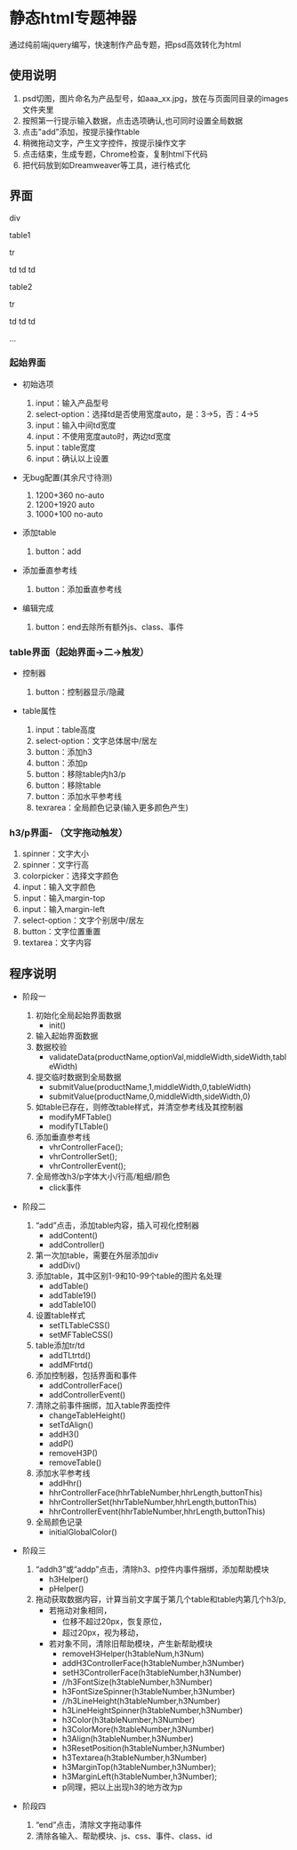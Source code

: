 # 静态html专题神器
通过纯前端jquery编写，快速制作产品专题，把psd高效转化为html

## 使用说明
1. psd切图，图片命名为产品型号，如aaa_xx.jpg，放在与页面同目录的images文件夹里
2. 按照第一行提示输入数据，点击选项确认,也可同时设置全局数据
3. 点击"add"添加，按提示操作table
4. 稍微拖动文字，产生文字控件，按提示操作文字
5. 点击结束，生成专题，Chrome检查，复制html下代码
6. 把代码放到如Dreamweaver等工具，进行格式化

## 界面

div

table1

tr

td td td


table2

tr

td td td

...

### 起始界面
* 初始选项
    1. input：输入产品型号
    2. select-option：选择td是否使用宽度auto，是：3->5，否：4->5
    3. input：输入中间td宽度
    4. input：不使用宽度auto时，两边td宽度
    5. input：table宽度
    6. input：确认以上设置

* 无bug配置(其余尺寸待测)
    1. 1200+360 no-auto
    2. 1200+1920 auto
    3. 1000+100 no-auto

* 添加table
    1. button：add

* 添加垂直参考线
    1. button：添加垂直参考线

* 编辑完成
    1. button：end去除所有额外js、class、事件

### table界面（起始界面->二->触发）
* 控制器
	1. button：控制器显示/隐藏

* table属性
	1. input：table高度
	2. select-option：文字总体居中/居左
	3. button：添加h3
	4. button：添加p
	5. button：移除table内h3/p
	6. button：移除table
	7. button：添加水平参考线
    8. texrarea：全局颜色记录(输入更多颜色产生)

### h3/p界面- （文字拖动触发）
1. spinner：文字大小
2. spinner：文字行高
3. colorpicker：选择文字颜色
4. input：输入文字颜色
5. input：输入margin-top
6. input：输入margin-left
7. select-option：文字个别居中/居左
8. button：文字位置重置
9. textarea：文字内容

## 程序说明
* 阶段一
    1. 初始化全局起始界面数据
		* init()
	2. 输入起始界面数据
	3. 数据校验
		* validateData(productName,optionVal,middleWidth,sideWidth,tableWidth)
	4. 提交临时数据到全局数据
		* submitValue(productName,1,middleWidth,0,tableWidth)
		* submitValue(productName,0,middleWidth,sideWidth,0)
	5. 如table已存在，则修改table样式，并清空参考线及其控制器
		* modifyMFTable()
		* modifyTLTable()
	6. 添加垂直参考线
		* vhrControllerFace();
		* vhrControllerSet();
		* vhrControllerEvent();
    7. 全局修改h3/p字体大小/行高/粗细/颜色
        * click事件

* 阶段二
    1. “add”点击，添加table内容，插入可视化控制器
		* addContent()
		* addController()
	2. 第一次加table，需要在外层添加div
		* addDiv()
	3. 添加table，其中区别1-9和10-99个table的图片名处理
		* addTable()
		* addTable19()
		* addTable10()
	4. 设置table样式
		* setTLTableCSS()
		* setMFTableCSS()
	5. table添加tr/td
		* addTLtrtd()
		* addMFtrtd()
	6. 添加控制器，包括界面和事件
		* addControllerFace()
		* addControllerEvent()
	7. 清除之前事件捆绑，加入table界面控件
		* changeTableHeight()
		* setTdAlign()
		* addH3()
		* addP()
		* removeH3P()
		* removeTable()
	8. 添加水平参考线
		* addHhr()
		* hhrControllerFace(hhrTableNumber,hhrLength,buttonThis)
		* hhrControllerSet(hhrTableNumber,hhrLength,buttonThis)
		* hhrControllerEvent(hhrTableNumber,hhrLength,buttonThis)
    9. 全局颜色记录
        * initialGlobalColor()

* 阶段三
	1. “addh3”或“addp”点击，清除h3、p控件内事件捆绑，添加帮助模块
		* h3Helper()
		* pHelper()
	2. 拖动获取数据内容，计算当前文字属于第几个table和table内第几个h3/p,
		* 若拖动对象相同，
			* 位移不超过20px，恢复原位，
			* 超过20px，视为移动，
		* 若对象不同，清除旧帮助模块，产生新帮助模块
            * removeH3Helper(h3tableNum,h3Num)
            * addH3ControllerFace(h3tableNumber,h3Number)
            * setH3ControllerFace(h3tableNumber,h3Number)
            * //h3FontSize(h3tableNumber,h3Number)
            * h3FontSizeSpinner(h3tableNumber,h3Number)
            * //h3LineHeight(h3tableNumber,h3Number)
            * h3LineHeightSpinner(h3tableNumber,h3Number)
            * h3Color(h3tableNumber,h3Number)
            * h3ColorMore(h3tableNumber,h3Number)
            * h3Align(h3tableNumber,h3Number)
            * h3ResetPosition(h3tableNumber,h3Number)
            * h3Textarea(h3tableNumber,h3Number)
            * h3MarginTop(h3tableNumber,h3Number);
            * h3MarginLeft(h3tableNumber,h3Number);
            * p同理，把以上出现h3的地方改为p

* 阶段四
	1. “end”点击，清除文字拖动事件
	2. 清除各输入、帮助模块、js、css、事件、class、id
